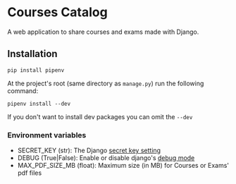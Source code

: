 # Courses Catalog
A web application to share courses and exams made with Django.

## Installation
```
pip install pipenv
```
At the project's root (same directory as `manage.py`) run the following command:
```
pipenv install --dev
```
If you don't want to install dev packages you can omit the `--dev`

### Environment variables
- SECRET_KEY (str): The Django [secret key setting](https://docs.djangoproject.com/en/4.1/ref/settings/#secret-key)
- DEBUG (True|False): Enable or disable django's [debug mode](https://docs.djangoproject.com/en/4.1/ref/settings/#debug)
- MAX_PDF_SIZE_MB (float): Maximum size (in MB) for Courses or Exams' pdf files 
